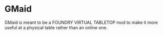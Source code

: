# GMaid

GMaid is meant to be a FOUNDRY VIRTUAL TABLETOP mod to make it more useful at a physical table rather than an online one.
